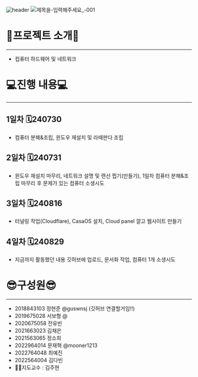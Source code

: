 ![header](https://capsule-render.vercel.app/api?type=Venom&color=0:FF66B2,100:8A2BE2=&fontColor=d6ace6&animation=twinkling&height=300&section=header&text=team%20project&fontSize=90&stroke=ffffff)
![제목을-입력해주세요_-001](https://github.com/user-attachments/assets/69513687-4f9d-43a9-8f8b-874d704a1899)

# 👻프로젝트 소개👻
----
* 컵퓨터 하드웨어 및 네트워크

# 💻진행 내용💻
----
## 1일차 🗓️240730
* 컴퓨터 분해&조립, 윈도우 재설치 및 라떼판다 조립
## 2일차 🗓️240731
* 윈도우 재설치 마무리, 네트워크 설명 및 랜선 찝기(만들기), 1일차 컴퓨터 분해&조립 마무리 후 문제가 있는 컴퓨터 소생시도
## 3일차 🗓️240816
* 터널링 작업(Cloudflare), CasaOS 설치, Cloud panel 깔고 웹사이트 만들기
## 4일차 🗓️240829
* 지금까지 활동했던 내용 깃허브에 업로드, 문서화 작업, 컴퓨터 1개 소생시도

# 😎구성원😎
----
* 2018843103 정현준 @guswnsj (깃허브 연결할거임!!)
* 2019675028 서보형 @
* 2020675058 전유빈
* 2021663023 김채은
* 2021563065 정소희
* 2022964014 문재혁 @mooner1213
* 2022764048 최예진
* 2022564004 김다빈
* 👨‍🏫지도교수 : 김주현 
